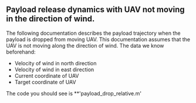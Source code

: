 ## Payload release dynamics with UAV not moving in the direction of wind.

The following documentation describes the payload trajectory when the payload is dropped from
moving UAV. This documentation assumes that the UAV is not moving along the direction of
wind.
The data we know beforehand:

- Velocity of wind in north direction
- Velocity of wind in east direction
- Current coordinate of UAV
- Target coordinate of UAV

The code you should see is **'payload_drop_relative.m'
